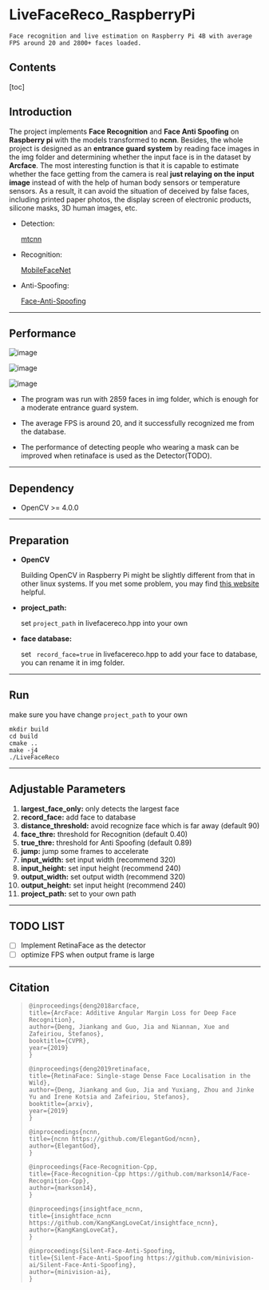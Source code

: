 # **LiveFaceReco_RaspberryPi**

```
Face recognition and live estimation on Raspberry Pi 4B with average FPS around 20 and 2800+ faces loaded.
```

## Contents

[toc]

## Introduction

The project implements **Face Recognition** and **Face Anti Spoofing** on **Raspberry pi** with the models transformed to **ncnn**. Besides, the whole project is designed as an **entrance guard system** by reading face images in the img folder and determining whether the input face is in the dataset by **Arcface**. The most interesting function is that it is capable to estimate whether the face getting from the camera is real **just relaying on the input image** instead of with the help of human body sensors or temperature sensors. As a result, it can avoid the situation of deceived by false faces, including printed paper photos, the display screen of electronic products, silicone masks, 3D human images, etc.

- Detection:

  [mtcnn](https://kpzhang93.github.io/MTCNN_face_detection_alignment/index.html)

- Recognition: 

  [MobileFaceNet](https://github.com/deepinsight/insightface/issues/214)

-  Anti-Spoofing:

   [Face-Anti-Spoofing](https://github.com/minivision-ai/Silent-Face-Anti-Spoofing)

---

## Performance

![image](https://github.com/XinghaoChen9/LiveFaceReco_RaspberryPi/blob/master/demo/livedetect.gif)

![image](https://github.com/XinghaoChen9/LiveFaceReco_RaspberryPi/blob/master/demo/mask1.gif)

![image](https://github.com/XinghaoChen9/LiveFaceReco_RaspberryPi/blob/master/demo/mask2.gif)

- The program was run with 2859 faces in img folder, which is enough for a moderate entrance guard system.  

- The average FPS is around 20, and it successfully recognized me from the database. 

- The performance of detecting people who wearing a mask can be improved when retinaface is used as the Detector(TODO). 

---

## Dependency

- OpenCV >= 4.0.0 

---

## Preparation

- **OpenCV**

  Building OpenCV in Raspberry Pi might be slightly different from that in other linux systems. If you met some problem, you may find [this website](https://blog.csdn.net/weixin_43287964/article/details/101696036?depth_1-utm_source=distribute.pc_relevant.none-task&utm_source=distribute.pc_relevant.none-task) helpful.

- 
   **project_path:**

    set `project_path` in livefacereco.hpp into your own

-  **face database:**

    set ` record_face=true` in livefacereco.hpp to add your face to database, you can rename it in img folder.

---

## Run

make sure you have change  `project_path` to your own

```shell
mkdir build
cd build
cmake ..
make -j4
./LiveFaceReco
```

---

## Adjustable Parameters

1. **largest_face_only:** only detects the largest face
2. **record_face:** add face to database
3. **distance_threshold:** avoid recognize face which is far away (default 90)
4. **face_thre:** threshold for Recognition (default 0.40)
5. **true_thre:** threshold for Anti Spoofing (default 0.89)
6. **jump:** jump some frames to accelerate
7. **input_width:** set input width (recommend 320)
8. **input_height:** set input height (recommend 240)
9. **output_width:** set output width (recommend 320)
10. **output_height:** set input height (recommend 240)
11. **project_path:** set to your own path

------

## TODO LIST

- [ ] Implement RetinaFace as the detector
- [ ] optimize FPS when output frame is large

---

## Citation

> ```
> @inproceedings{deng2018arcface,
> title={ArcFace: Additive Angular Margin Loss for Deep Face Recognition},
> author={Deng, Jiankang and Guo, Jia and Niannan, Xue and Zafeiriou, Stefanos},
> booktitle={CVPR},
> year={2019}
> }
> 
> @inproceedings{deng2019retinaface,
> title={RetinaFace: Single-stage Dense Face Localisation in the Wild},
> author={Deng, Jiankang and Guo, Jia and Yuxiang, Zhou and Jinke Yu and Irene Kotsia and Zafeiriou, Stefanos},
> booktitle={arxiv},
> year={2019}
> }
> 
> @inproceedings{ncnn,
> title={ncnn https://github.com/ElegantGod/ncnn},
> author={ElegantGod},
> }
> 
> @inproceedings{Face-Recognition-Cpp,
> title={Face-Recognition-Cpp https://github.com/markson14/Face-Recognition-Cpp},
> author={markson14},
> }
> 
> @inproceedings{insightface_ncnn,
> title={insightface_ncnn https://github.com/KangKangLoveCat/insightface_ncnn},
> author={KangKangLoveCat},
> }
> 
> @inproceedings{Silent-Face-Anti-Spoofing,
> title={Silent-Face-Anti-Spoofing https://github.com/minivision-ai/Silent-Face-Anti-Spoofing},
> author={minivision-ai},
> }
> ```
>
> 







